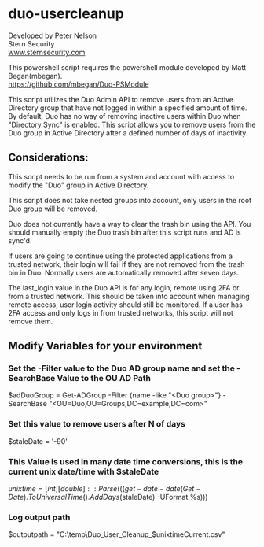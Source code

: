 # duo-usercleanup
Developed by Peter Nelson<br>
Stern Security<br>
www.sternsecurity.com


This powershell script requires the powershell module developed by Matt Began(mbegan).<br>
https://github.com/mbegan/Duo-PSModule

This script utilizes the Duo Admin API to remove users from an Active Directory group that have not logged in within a specified amount of time.  By default, Duo has no way of removing inactive users within Duo when "Directory Sync" is enabled.  This script allows you to remove users from the Duo group in Active Directory after a defined number of days of inactivity.

## Considerations:
This script needs to be run from a system and account with access to modify the "Duo" group in Active Directory.

This script does not take nested groups into account, only users in the root Duo group will be removed.

Duo does not currently have a way to clear the trash bin using the API. You should manually empty the Duo trash bin after this script runs and AD is sync'd.

If users are going to continue using the protected applications from a trusted network, their login will fail if they are not removed from the trash bin in Duo.  Normally users are automatically removed after seven days.

The last_login value in the Duo API is for any login, remote using 2FA or from a trusted network.  This should be taken into account when managing remote access, user login activity should still be monitored.  If a user has 2FA access and only logs in from trusted networks, this script will not remove them.

## Modify Variables for your environment
### Set the -Filter value to the Duo AD group name and set the -SearchBase Value to the OU AD Path
$adDuoGroup = Get-ADGroup -Filter {name -like "\<Duo group\>"} -SearchBase "<OU=Duo,OU=Groups,DC=example,DC=com>"

### Set this value to remove users after N of days
$staleDate = '-90'

### This Value is used in many date time conversions, this is the current unix date/time with $staleDate
$unixtime=[int][double]::Parse(((get-date -date (Get-Date).ToUniversalTime().AddDays($staleDate) -UFormat %s)))

### Log output path
$outputpath = "C:\temp\Duo_User_Cleanup_$unixtimeCurrent.csv"
